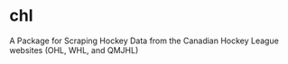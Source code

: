 # chl
A Package for Scraping Hockey Data from the Canadian Hockey League websites (OHL, WHL, and QMJHL)
